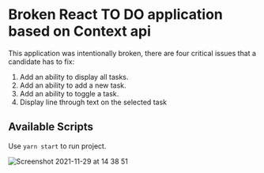 # Broken React TO DO application based on Context api

This application was intentionally broken, there are four critical issues that a candidate has to fix:

1. Add an ability to display all tasks.
2. Add an ability to add a new task.
3. Add an ability to toggle a task.
4. Display line through text on the selected task
## Available Scripts

Use `yarn start` to run project.

![Screenshot 2021-11-29 at 14 38 51](https://user-images.githubusercontent.com/90752191/143871414-9a8b735a-6ff0-4125-b10a-4ad79f21ecc1.png)
